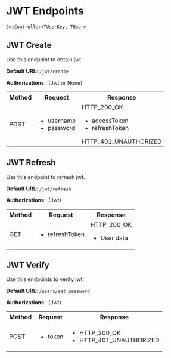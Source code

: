 # JWT Endpoints

[`JwtController<TUserKey, TUser>`](/api/AuthEndpoints.Controllers.html#baseendpointscontroller-tuserkey-tuser)

## JWT Create

Use this endpoint to obtain jwt.

__Default URL__: `/jwt/create`

**Authorizations** : (Jwt or None)

<table>
  <tbody>
    <tr>
      <th>Method</th>
      <th>Request</th>
      <th>Response</th>
    </tr>
    <tr>
      <td>POST</td>
      <td>
        <ul>
          <li>username</li>
          <li>password</li>
        </ul>
      </td>
      <td>
        HTTP_200_OK
        <ul>
          <li>accessToken</li>
          <li>refreshToken</li>
        </ul>
        HTTP_401_UNAUTHORIZED
      </td>
    </tr>
  </tbody>
</table>

## JWT Refresh

Use this endpoint to refresh jwt.

__Default URL__: `/jwt/refresh`

**Authorizations** : (Jwt)

<table>
  <tbody>
    <tr>
      <th>Method</th>
      <th>Request</th>
      <th>Response</th>
    </tr>
    <tr>
      <td>GET</td>
      <td>
        <ul>
          <li>refreshToken</li>
        </ul>
      </td>
      <td>
        HTTP_200_OK
        <ul>
          <li>User data</li>
        </ul>
      </td>
    </tr>
  </tbody>
</table>

## JWT Verify

Use this endpoints to verify jwt.

__Default URL__: `/users/set_password`

**Authorizations** : (Jwt)

<table>
  <tbody>
    <tr>
      <th>Method</th>
      <th>Request</th>
      <th>Response</th>
    </tr>
    <tr>
      <td>POST</td>
      <td>
        <ul>
          <li>token</li>
        </ul>
      </td>
      <td>
        <ul>
          <li>HTTP_200_OK</li>
          <li>HTTP_401_UNAUTHORIZED</li>
        </ul>
      </td>
    </tr>
  </tbody>
</table>

